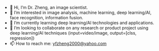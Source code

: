 - 👋 Hi, I’m Dr. Zheng, an image scientist.
- 👀 I’m interested in image analysis, machine learning, deep learning/AI, face recognition, information fusion.
- 🌱 I’m currently learning deep learning/AI technologies and applications.
- 💞️ I’m looking to collaborate on any research or product project using deep learning/AI techniques (input=video/image, output=[clss, regression])
- 📫 How to reach me: yfzheng2000@yahoo.com

<!---
yfzheng2000/yfzheng2000 is a ✨ special ✨ repository because its `README.md` (this file) appears on your GitHub profile.
You can click the Preview link to take a look at your changes.
--->
